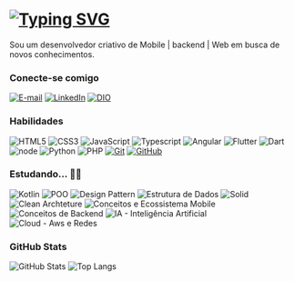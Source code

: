 # [![Typing SVG](https://readme-typing-svg.demolab.com?font=Fira+Code&weight=600&size=21&duration=1500&pause=50&color=000000&background=FFFFFF64&vCenter=true&multiline=true&repeat=false&width=435&height=70&lines=Luanfern+Developer+🐒;Mobile+%7C+Backend+%7C+Web+%7C+and+Tech++%F0%9F%93%B1)](https://git.io/typing-svg)
Sou um desenvolvedor criativo de Mobile | backend | Web em busca de novos conhecimentos.

### Conecte-se comigo
[![E-mail](https://img.shields.io/badge/-Email-000?style=for-the-badge&logo=microsoft-outlook&logoColor=E94D5F)](mailto:luanfern2004@gmail.com)
[![LinkedIn](https://img.shields.io/badge/-LinkedIn-000?style=for-the-badge&logo=linkedin&logoColor=30A3DC)](https://www.linkedin.com/in/luan-afernandes/)
[![DIO](https://img.shields.io/badge/-Meu%20Perfil%20na%20DIO-000?style=for-the-badge)](https://web.dio.me/users/luanfern2004)

### Habilidades 
![HTML5](https://img.shields.io/badge/HTML-000?style=for-the-badge&logo=html5&logoColor=30A3DC)
![CSS3](https://img.shields.io/badge/CSS3%20e%20SCSS-000?style=for-the-badge&logo=css3&logoColor=E94D5F)
![JavaScript](https://img.shields.io/badge/JavaScript-000?style=for-the-badge&logo=javascript&logoColor=30A3DC)
![Typescript](https://img.shields.io/badge/Typescript-000?style=for-the-badge&logo=typescript&logoColor=30A3DC)
![Angular](https://img.shields.io/badge/angular-000?style=for-the-badge&logo=angular&logoColor=E94D5F)
![Flutter](https://img.shields.io/badge/flutter-000?style=for-the-badge&logo=flutter&logoColor=30A3DC)
![Dart](https://img.shields.io/badge/dart-000?style=for-the-badge&logo=dart&logoColor=E94D5F)
![node](https://img.shields.io/badge/node.JS-000?style=for-the-badge&logo=nodedotjs&logoColor=30A3DC)
![Python](https://img.shields.io/badge/Python-000?style=for-the-badge&logo=python&logoColor=E94D5F)
![PHP](https://img.shields.io/badge/PHP-000?style=for-the-badge&logo=PHP&logoColor=30A3DC)
[![Git](https://img.shields.io/badge/Git-000?style=for-the-badge&logo=git&logoColor=E94D5F)](https://git-scm.com/doc) 
[![GitHub](https://img.shields.io/badge/GitHub-000?style=for-the-badge&logo=github&logoColor=30A3DC)](https://docs.github.com/)

### Estudando... 👨‍💻
![Kotlin](https://img.shields.io/badge/Kotlin-000?style=for-the-badge&logo=kotlin&logoColor=FF5733)
![POO](https://img.shields.io/badge/Teórico%20-%20Programacão%20orientada%20a%20Objeto-000?style=for-the-badge)
![Design Pattern](https://img.shields.io/badge/Teórico%20-%20Design%20Pattern-000?style=for-the-badge)
![Estrutura de Dados](https://img.shields.io/badge/Teórico%20-%20Estrutura%20de%20dados-000?style=for-the-badge)
![Solid](https://img.shields.io/badge/Teórico%20-%20Solid-000?style=for-the-badge)
![Clean Archteture](https://img.shields.io/badge/Teórico%20-%20Clean%20Archteture-000?style=for-the-badge)
![Conceitos e Ecossistema Mobile](https://img.shields.io/badge/Teórico%20-%20Conceitos%20e%20ecossistema%20Mobile-000?style=for-the-badge)
![Conceitos de Backend](https://img.shields.io/badge/Teórico%20-%20Conceitos%20de%20Backend-000?style=for-the-badge)
![IA - Inteligência Artificial](https://img.shields.io/badge/IA%20-Inteligência%20Artificial-000?style=for-the-badge)
![Cloud - Aws e Redes](https://img.shields.io/badge/Cloud%20-%20Aws%20e%20Redes-000?style=for-the-badge)

### GitHub Stats
![GitHub Stats](https://github-readme-stats.vercel.app/api?username=Luanfern&theme=transparent&bg_color=000&border_color=30A3DC&show_icons=true&icon_color=30A3DC&title_color=E94D5F&text_color=FFF&hide=stars)
![Top Langs](https://github-readme-stats-git-masterrstaa-rickstaa.vercel.app/api/top-langs/?username=Luanfern&layout=compact&bg_color=000&border_color=30A3DC&title_color=E94D5F&text_color=FFF)
